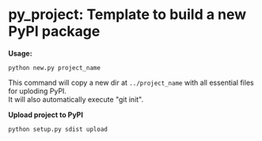 # py_project: Template to build a new PyPI package

**Usage:**
```
python new.py project_name
```
This command will copy a new dir at `../project_name` with all essential files for uploding PyPI.   
It will also automatically execute "git init".


**Upload project to PyPI**
```
python setup.py sdist upload
```